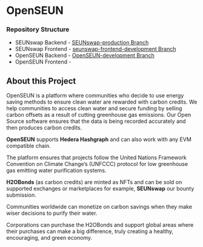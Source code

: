 # OpenSEUN

### Repository Structure
* SEUNswap Backend - [SEUNswap-production Branch](https://github.com/blockheads-dev/openseun/tree/SEUNswap-production)
* SEUNswap Frontend - [seunswap-frontend-development Branch](https://github.com/blockheads-dev/openseun/tree/seunswap-frontend-development)
* OpenSEUN Backend - [OpenSEUN-development Branch](https://github.com/blockheads-dev/openseun/tree/OpenSEUN-development)
* OpenSEUN Frontend - []()

## About this Project
OpenSEUN is a platform where communities who decide to use energy saving methods to ensure clean water are rewarded with carbon credits. We help communities to access clean water and secure funding by selling carbon offsets as a result of cutting greenhouse gas emissions. Our Open Source software ensures that the data is being recorded accurately and then produces carbon credits.

**OpenSEUN** supports **Hedera Hashgraph** and can also work with any EVM compatible chain.

The platform ensures that projects follow the United Nations Framework Convention on Climate Change’s (UNFCCC) protocol for low greenhouse gas emitting water purification systems.

**H2OBonds** (as carbon credits) are minted as NFTs and can be sold on supported exchanges or marketplaces for example, **SEUNswap** our bounty submission.

Communities worldwide can monetize on carbon savings when they make wiser decisions to purify their water.

Corporations can purchase the H2OBonds and support global areas where their purchases can make a big difference, truly creating a healthy, encouraging, and green economy.
